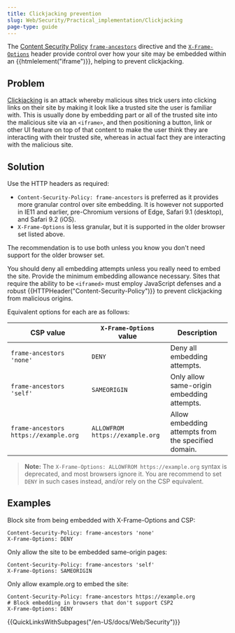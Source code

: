 ```yaml
---
title: Clickjacking prevention
slug: Web/Security/Practical_implementation/Clickjacking
page-type: guide
---
```


The [Content Security Policy](/en-US/docs/Web/HTTP/CSP) [`frame-ancestors`](/en-US/docs/Web/HTTP/Headers/Content-Security-Policy/frame-ancestors) directive and the [`X-Frame-Options`](/en-US/docs/Web/HTTP/Headers/X-Frame-Options) header provide control over how your site may be embedded within an {{htmlelement("iframe")}}, helping to prevent clickjacking.

## Problem

[Clickjacking](/en-US/docs/Glossary/Clickjacking) is an attack whereby malicious sites trick users into clicking links on their site by making it look like a trusted site the user is familiar with. This is usually done by embedding part or all of the trusted site into the malicious site via an `<iframe>`, and then positioning a button, link or other UI feature on top of that content to make the user think they are interacting with their trusted site, whereas in actual fact they are interacting with the malicious site.

## Solution

Use the HTTP headers as required:

- `Content-Security-Policy: frame-ancestors` is preferred as it provides more granular control over site embedding. It is however not supported in IE11 and earlier, pre-Chromium versions of Edge, Safari 9.1 (desktop), and Safari 9.2 (iOS).
- `X-Frame-Options` is less granular, but it is supported in the older browser set listed above.

The recommendation is to use both unless you know you don't need support for the older browser set.

You should deny all embedding attempts unless you really need to embed the site. Provide the minimum embedding allowance necessary. Sites that require the ability to be `<iframed>` must employ JavaScript defenses and a robust {{HTTPHeader("Content-Security-Policy")}} to prevent clickjacking from malicious origins.

Equivalent options for each are as follows:

| CSP value       | `X-Frame-Options` value      | Description |
| --------------- | ---------------------------- | ---------- |
| `frame-ancestors 'none'`       | `DENY`     | Deny all embedding attempts.    |
| `frame-ancestors 'self'`       | `SAMEORIGIN`     | Only allow same-origin embedding attempts.     |
| `frame-ancestors https://example.org`       | `ALLOWFROM https://example.org`     | Allow embedding attempts from the specified domain.     |

> **Note:** The `X-Frame-Options: ALLOWFROM https://example.org` syntax is deprecated, and most browsers ignore it. You are recommend to set `DENY` in such cases instead, and/or rely on the CSP equivalent.

## Examples

Block site from being embedded with X-Frame-Options and CSP:

```http
Content-Security-Policy: frame-ancestors 'none'
X-Frame-Options: DENY
```

Only allow the site to be embedded same-origin pages:

```http
Content-Security-Policy: frame-ancestors 'self'
X-Frame-Options: SAMEORIGIN
```

Only allow example.org to embed the site:

```http
Content-Security-Policy: frame-ancestors https://example.org
# Block embedding in browsers that don't support CSP2
X-Frame-Options: DENY
```


{{QuickLinksWithSubpages("/en-US/docs/Web/Security")}}
